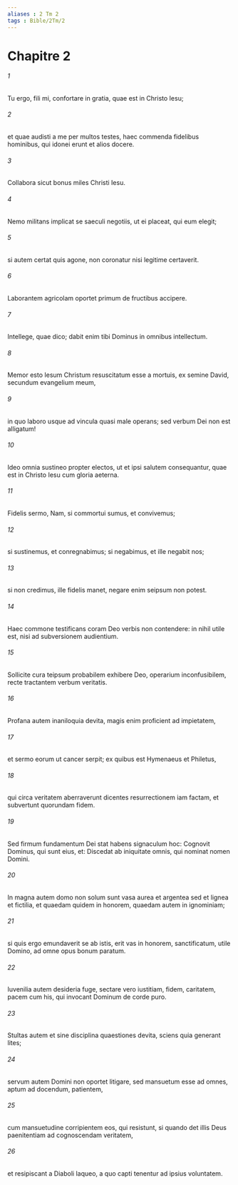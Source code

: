 ```yaml
---
aliases : 2 Tm 2
tags : Bible/2Tm/2
---
```


# Chapitre 2

###### 1
Tu ergo, fili mi, confortare in gratia, quae est in Christo Iesu; 
###### 2
et quae audisti a me per multos testes, haec commenda fidelibus hominibus, qui idonei erunt et alios docere.
###### 3
Collabora sicut bonus miles Christi Iesu. 
###### 4
Nemo militans implicat se saeculi negotiis, ut ei placeat, qui eum elegit; 
###### 5
si autem certat quis agone, non coronatur nisi legitime certaverit. 
###### 6
Laborantem agricolam oportet primum de fructibus accipere. 
###### 7
Intellege, quae dico; dabit enim tibi Dominus in omnibus intellectum.
###### 8
Memor esto Iesum Christum resuscitatum esse a mortuis, ex semine David, secundum evangelium meum, 
###### 9
in quo laboro usque ad vincula quasi male operans; sed verbum Dei non est alligatum! 
###### 10
Ideo omnia sustineo propter electos, ut et ipsi salutem consequantur, quae est in Christo Iesu cum gloria aeterna. 
###### 11
Fidelis sermo, Nam, si commortui sumus, et convivemus; 
###### 12
si sustinemus, et conregnabimus; si negabimus, et ille negabit nos; 
###### 13
si non credimus, ille fidelis manet, negare enim seipsum non potest.
###### 14
Haec commone testificans coram Deo verbis non contendere: in nihil utile est, nisi ad subversionem audientium. 
###### 15
Sollicite cura teipsum probabilem exhibere Deo, operarium inconfusibilem, recte tractantem verbum veritatis. 
###### 16
Profana autem inaniloquia devita, magis enim proficient ad impietatem, 
###### 17
et sermo eorum ut cancer serpit; ex quibus est Hymenaeus et Philetus, 
###### 18
qui circa veritatem aberraverunt dicentes resurrectionem iam factam, et subvertunt quorundam fidem. 
###### 19
Sed firmum fundamentum Dei stat habens signaculum hoc: Cognovit Dominus, qui sunt eius, et: Discedat ab iniquitate omnis, qui nominat nomen Domini. 
###### 20
In magna autem domo non solum sunt vasa aurea et argentea sed et lignea et fictilia, et quaedam quidem in honorem, quaedam autem in ignominiam; 
###### 21
si quis ergo emundaverit se ab istis, erit vas in honorem, sanctificatum, utile Domino, ad omne opus bonum paratum.
###### 22
Iuvenilia autem desideria fuge, sectare vero iustitiam, fidem, caritatem, pacem cum his, qui invocant Dominum de corde puro. 
###### 23
Stultas autem et sine disciplina quaestiones devita, sciens quia generant lites; 
###### 24
servum autem Domini non oportet litigare, sed mansuetum esse ad omnes, aptum ad docendum, patientem, 
###### 25
cum mansuetudine corripientem eos, qui resistunt, si quando det illis Deus paenitentiam ad cognoscendam veritatem, 
###### 26
et resipiscant a Diaboli laqueo, a quo capti tenentur ad ipsius voluntatem.
